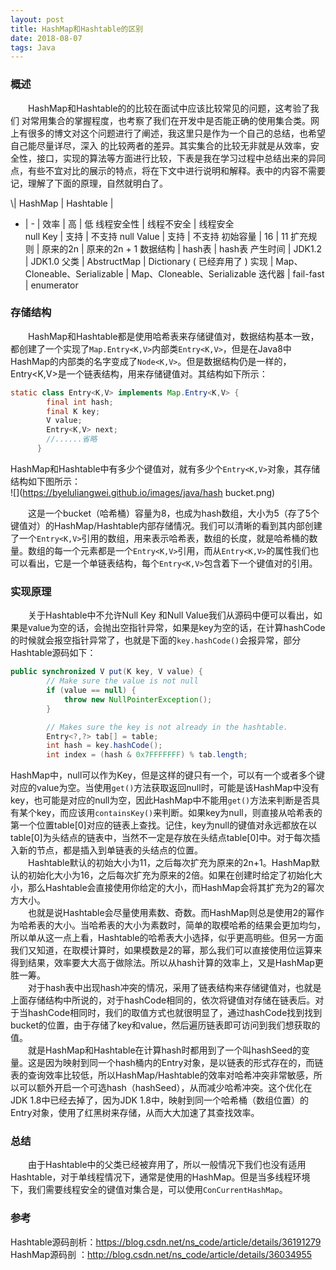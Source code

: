 ```yaml
---
layout: post
title: HashMap和Hashtable的区别
date: 2018-08-07
tags: Java
---
```

### 概述

&emsp;&emsp;HashMap和Hashtable的的比较在面试中应该比较常见的问题，这考验了我们
对常用集合的掌握程度，也考察了我们在开发中是否能正确的使用集合类。网上有很多的博文对这个问题进行了阐述，我这里只是作为一个自己的总结，也希望自己能尽量详尽，深入
的比较两者的差异。其实集合的比较无非就是从效率，安全性，接口，实现的算法等方面进行比较，下表是我在学习过程中总结出来的异同点，有些不宜对比的展示的特点，将在下文中进行说明和解释。表中的内容不需要记，理解了下面的原理，自然就明白了。     

 \\| HashMap  | Hashtable |
- | - |
效率 | 高 | 低
线程安全性 | 线程不安全 | 线程安全  
null Key | 支持 | 不支持
null Value | 支持 | 不支持
初始容量 | 16 | 11
扩充规则 | 原来的2n | 原来的2n + 1
数据结构 | hash表 | hash表
产生时间 | JDK1.2 | JDK1.0
父类 | AbstructMap | Dictionary ( 已经弃用了 )
实现 | Map、Cloneable、Serializable | Map、Cloneable、Serializable
迭代器 | fail-fast | enumerator

### 存储结构
&emsp;&emsp;HashMap和Hashtable都是使用哈希表来存储键值对，数据结构基本一致，都创建了一个实现了`Map.Entry<K,V>`内部类`Entry<K,V>`，但是在Java8中HashMap的内部类的名字变成了`Node<K,V>`。但是数据结构仍是一样的，Entry<K,V>是一个链表结构，用来存储键值对。其结构如下所示：  
```Java
static class Entry<K,V> implements Map.Entry<K,V> {
        final int hash;
        final K key;
        V value;
        Entry<K,V> next;
        //......省略
      }
```  
HashMap和Hashtable中有多少个键值对，就有多少个`Entry<K,V>`对象，其存储结构如下图所示：  
![](https://byeluliangwei.github.io/images/java/hash bucket.png)  

&emsp;&emsp;这是一个bucket（哈希桶）容量为8，也成为hash数组，大小为5（存了5个键值对）的HashMap/Hashtable内部存储情况。我们可以清晰的看到其内部创建了一个`Entry<K,V>`引用的数组，用来表示哈希表，数组的长度，就是哈希桶的数量。数组的每一个元素都是一个`Entry<K,V>`引用，而从`Entry<K,V>`的属性我们也可以看出，它是一个单链表结构，每个`Entry<K,V>`包含着下一个键值对的引用。  

### 实现原理

&emsp;&emsp;关于Hashtable中不允许Null Key 和Null Value我们从源码中便可以看出，如果是value为空的话，会抛出空指针异常，如果是key为空的话，在计算hashCode的时候就会报空指针异常了，也就是下面的`key.hashCode()`会报异常，部分Hashtable源码如下：
```Java
public synchronized V put(K key, V value) {
        // Make sure the value is not null
        if (value == null) {
            throw new NullPointerException();
        }

        // Makes sure the key is not already in the hashtable.
        Entry<?,?> tab[] = table;
        int hash = key.hashCode();
        int index = (hash & 0x7FFFFFFF) % tab.length;
```

HashMap中，null可以作为Key，但是这样的键只有一个，可以有一个或者多个键对应的value为空。当使用`get()`方法获取返回null时，可能是该HashMap中没有key，也可能是对应的null为空，因此HashMap中不能用`get()`方法来判断是否具有某个key，而应该用`containsKey()`来判断。如果key为null，则直接从哈希表的第一个位置table[0]对应的链表上查找。记住，key为null的键值对永远都放在以table[0]为头结点的链表中，当然不一定是存放在头结点table[0]中。对于每次插入新的节点，都是插入到单链表的头结点的位置。    
&emsp;&emsp;Hashtable默认的初始大小为11，之后每次扩充为原来的2n+1。HashMap默认的初始化大小为16，之后每次扩充为原来的2倍。如果在创建时给定了初始化大小，那么Hashtable会直接使用你给定的大小，而HashMap会将其扩充为2的幂次方大小。  
&emsp;&emsp;也就是说Hashtable会尽量使用素数、奇数。而HashMap则总是使用2的幂作为哈希表的大小。当哈希表的大小为素数时，简单的取模哈希的结果会更加均匀，所以单从这一点上看，Hashtable的哈希表大小选择，似乎更高明些。但另一方面我们又知道，在取模计算时，如果模数是2的幂，那么我们可以直接使用位运算来得到结果，效率要大大高于做除法。所以从hash计算的效率上，又是HashMap更胜一筹。  
&emsp;&emsp;对于hash表中出现hash冲突的情况，采用了链表结构来存储键值对，也就是上面存储结构中所说的，对于hashCode相同的，依次将键值对存储在链表后。对于当hashCode相同时，我们的取值方式也就很明显了，通过hashCode找到找到bucket的位置，由于存储了key和value，然后遍历链表即可访问到我们想获取的值。        
&emsp;&emsp;就是HashMap和Hashtable在计算hash时都用到了一个叫hashSeed的变量。这是因为映射到同一个hash桶内的Entry对象，是以链表的形式存在的，而链表的查询效率比较低，所以HashMap/Hashtable的效率对哈希冲突非常敏感，所以可以额外开启一个可选hash（hashSeed），从而减少哈希冲突。这个优化在JDK 1.8中已经去掉了，因为JDK 1.8中，映射到同一个哈希桶（数组位置）的Entry对象，使用了红黑树来存储，从而大大加速了其查找效率。  

### 总结

&emsp;&emsp;由于Hashtable中的父类已经被弃用了，所以一般情况下我们也没有适用Hashtable，对于单线程情况下，通常是使用的HashMap。但是当多线程环境下，我们需要线程安全的键值对集合是，可以使用`ConCurrentHashMap`。

### 参考
Hashtable源码剖析：<https://blog.csdn.net/ns_code/article/details/36191279>  
HashMap源码剖
：<http://blog.csdn.net/ns_code/article/details/36034955>
